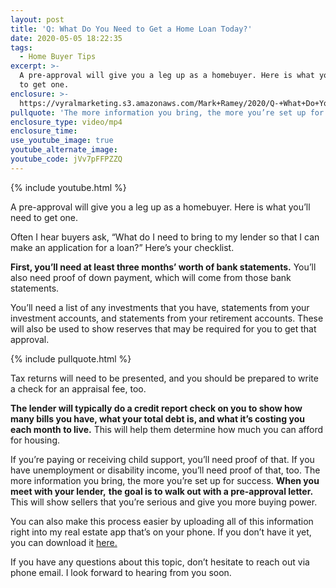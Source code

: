 ```yaml
---
layout: post
title: 'Q: What Do You Need to Get a Home Loan Today?'
date: 2020-05-05 18:22:35
tags:
  - Home Buyer Tips
excerpt: >-
  A pre-approval will give you a leg up as a homebuyer. Here is what you’ll need
  to get one.
enclosure: >-
  https://vyralmarketing.s3.amazonaws.com/Mark+Ramey/2020/Q-+What+Do+You+Need+to+Get+a+Home+Loan+Today_.mp4
pullquote: 'The more information you bring, the more you’re set up for success.'
enclosure_type: video/mp4
enclosure_time:
use_youtube_image: true
youtube_alternate_image:
youtube_code: jVv7pFFPZZQ
---
```


{% include youtube.html %}

A pre-approval will give you a leg up as a homebuyer. Here is what you’ll need to get one.

Often I hear buyers ask, “What do I need to bring to my lender so that I can make an application for a loan?” Here’s your checklist.

**First, you’ll need at least three months’ worth of bank statements.** You’ll also need proof of down payment, which will come from those bank statements.

You’ll need a list of any investments that you have, statements from your investment accounts, and statements from your retirement accounts. These will also be used to show reserves that may be required for you to get that approval.

{% include pullquote.html %}

Tax returns will need to be presented, and you should be prepared to write a check for an appraisal fee, too.

**The lender will typically do a credit report check on you to show how many bills you have, what your total debt is, and what it’s costing you each month to live.** This will help them determine how much you can afford for housing.

If you’re paying or receiving child support, you’ll need proof of that. If you have unemployment or disability income, you’ll need proof of that, too. The more information you bring, the more you’re set up for success. **When you meet with your lender,** **the goal is to walk out with a pre-approval letter.** This will show sellers that you’re serious and give you more buying power.

You can also make this process easier by uploading all of this information right into my real estate app that’s on your phone. If you don’t have it yet, you can download it [here.](https://app.kw.com/KW1Q9P16Q/)

If you have any questions about this topic, don’t hesitate to reach out via phone email. I look forward to hearing from you soon.